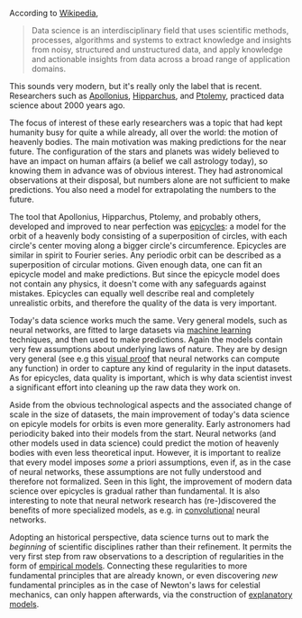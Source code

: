 According to [Wikipedia](https://en.wikipedia.org/wiki/Data_science),

> Data science is an interdisciplinary field that uses scientific
> methods, processes, algorithms and systems to extract knowledge
> and insights from noisy, structured and unstructured data, and
> apply knowledge and actionable insights from data across a broad
> range of application domains.

This sounds very modern, but it's really only the label that is recent. Researchers such as [Apollonius](https://en.wikipedia.org/wiki/Apollonius_of_Perga), [Hipparchus](https://en.wikipedia.org/wiki/Hipparchus), and [Ptolemy](https://en.wikipedia.org/wiki/Ptolemy), practiced data science about 2000 years ago.

The focus of interest of these early researchers was a topic that had kept humanity busy for quite a while already, all over the world: the motion of heavenly bodies. The main motivation was making predictions for the near future. The configuration of the stars and planets was widely believed to have an impact on human affairs (a belief we call astrology today), so knowing them in advance was of obvious interest. They had astronomical observations at their disposal, but numbers alone are not sufficient to make predictions. You also need a model for extrapolating the numbers to the future.

The tool that Apollonius, Hipparchus, Ptolemy, and probably others, developed and improved to near perfection was [epicycles](https://en.wikipedia.org/wiki/Deferent_and_epicycle): a model for the orbit of a heavenly body consisting of a superposition of circles, with each circle's center moving along a bigger circle's circumference. Epicycles are similar in spirit to Fourier series. Any periodic orbit can be described as a superposition of circular motions. Given enough data, one can fit an epicycle model and make predictions. But since the epicycle model does not contain any physics, it doesn't come with any safeguards against mistakes. Epicycles can equally well describe real and completely unrealistic orbits, and therefore the quality of the data is very important.

Today's data science works much the same. Very general models, such as neural networks, are fitted to large datasets via [machine learning](Machine%20learning.md) techniques, and then used to make predictions. Again the models contain very few assumptions about underlying laws of nature. They are by design very general (see e.g this [visual proof](http://neuralnetworksanddeeplearning.com/chap4.html) that neural networks can compute any function) in order to capture any kind of regularity in the input datasets. As for epicycles, data quality is important, which is why data scientist invest a significant effort into cleaning up the raw data they work on.

Aside from the obvious technological aspects and the associated change of scale in the size of datasets, the main improvement of today's data science on epicyle models for orbits is even more generality. Early astronomers had periodicity baked into their models from the start. Neural networks (and other models used in data science) could predict the motion of heavenly bodies with even less theoretical input. However, it is important to realize that every model imposes *some* a priori assumptions, even if, as in the case of neural networks, these assumptions are not fully understood and therefore not formalized. Seen in this light, the improvement of modern data science over epicycles is gradual rather than fundamental. It is also interesting to note that neural network research has (re-)discovered the benefits of more specialized models, as e.g. in [convolutional](https://en.wikipedia.org/wiki/Convolutional_neural_network) neural networks.

Adopting an historical perspective, data science turns out to mark the *beginning* of scientific disciplines rather than their refinement. It permits the very first step from raw observations to a description of regularities in the form of [empirical models](Empirical%20model.md). Connecting these regularities to more fundamental principles that are already known, or even discovering *new* fundamental principles as in the case of Newton's laws for celestial mechanics, can only happen afterwards, via the construction of [explanatory models](Explanatory%20model.md).

